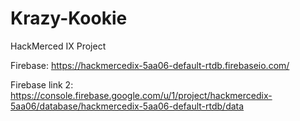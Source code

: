 # Krazy-Kookie

HackMerced IX Project 

Firebase: https://hackmercedix-5aa06-default-rtdb.firebaseio.com/ 

Firebase link 2: https://console.firebase.google.com/u/1/project/hackmercedix-5aa06/database/hackmercedix-5aa06-default-rtdb/data
